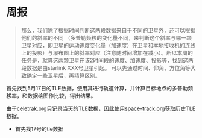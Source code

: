 # 周报

> 那么，我们除了根据时间判断这两段数据来自于不同的卫星外，还可以根据他们的斜率的不同 （多普勒频移的变化量不同，来判断这个斜率与哪一颗卫星对应，即卫星的运动速度变化量（加速度）在卫星和本地接收机的连线上的投影）与瀑布图上的斜率对应（注意随时间增加在减小）。所以本周的任务是，就算这两颗卫星在该2时间段的速度、加速度、投影等，找到这两段数据是由starlink XXX号卫星引起。 可以先通过时间、仰角、方位角等大致确定一些卫星后，再精算区别。

首先找到5月17日的TLE数据，使用其进行轨道计算，并计算目标地点的多普勒频移率，和数据绘图作比较，得出结果。

由于[celetrak.org](https://celestrak.org/NORAD/elements/)只记录当天的TLE数据，因此使用[space-track.org](https://www.space-track.org/)获取历史TLE数据。

- 首先找17号的tle数据